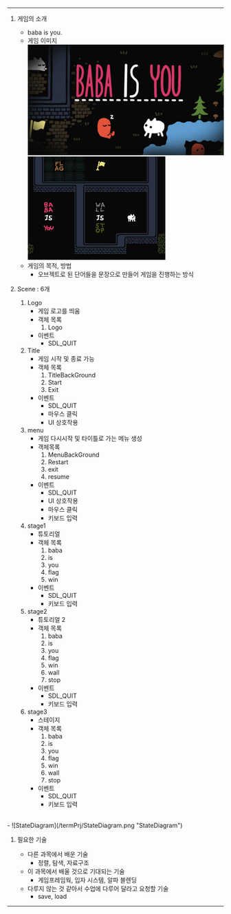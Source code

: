 ***

1. 게임의 소개

	- baba is you.
	- 게임 이미지
	![Title](/termPrj/babaIsYouTitle.jpg "Baba is you 게임의 Title입니다")
	![Game](/termPrj/babaIsYouGameplay.gif "Baba is you 게임의 Gameplay입니다")
	- 게임의 목적, 방법
		- 오브젝트로 된 단어들을 문장으로 만들어 게임을 진행하는 방식

1. Scene : 6개
	
	1. Logo
		- 게임 로고를 띄움
		- 객체 목록
			1. Logo
		- 이벤트
			- SDL_QUIT
	1. Title 
		- 게임 시작 및 종료 가능
		- 객체 목록
			1. TitleBackGround
			1. Start
			1. Exit
		- 이벤트
			- SDL_QUIT
			- 마우스 클릭
			- UI 상호작용
	1. menu
		- 게임 다시시작 및 타이틀로 가는 메뉴 생성
		- 객체목록	
			1. MenuBackGround
			1. Restart
			1. exit
			1. resume
		- 이벤트	
			- SDL_QUIT
			- UI 상호작용
			- 마우스 클릭
			- 키보드 입력
	1. stage1 
		- 튜토리얼
		- 객체 목록
			1. baba
			1. is
			1. you
			1. flag
			1. win
		- 이벤트
			- SDL_QUIT
			- 키보드 입력
	1. stage2 
		- 튜토리얼 2
		- 객체 목록
			1. baba
			1. is
			1. you
			1. flag
			1. win
			1. wall
			1. stop
		- 이벤트
			- SDL_QUIT
			- 키보드 입력
	1. stage3
		- 스테이지 
		- 객체 목록
			1. baba
			1. is
			1. you
			1. flag
			1. win
			1. wall
			1. stop
		- 이벤트
			- SDL_QUIT
			- 키보드 입력
<br>
	- ![StateDiagram](/termPrj/StateDiagram.png "StateDiagram")

	
	

1. 필요한 기술

	- 다른 과목에서 배운 기술
		- 정렬, 탐색, 자료구조
	- 이 과목에서 배울 것으로 기대되는 기술
		- 게임프레임웍, 입자 시스템, 알파 블렌딩
	- 다루지 않는 것 같아서 수업에 다루어 달라고 요청할 기술 
		- save, load

***